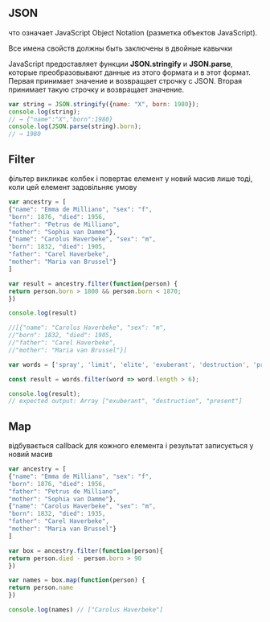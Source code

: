 ## JSON 
что означает JavaScript Object Notation (разметка объектов JavaScript).

Все имена
свойств должны быть заключены в двойные кавычки

JavaScript предоставляет функции **JSON.stringify** и
**JSON.parse**, которые преобразовывают данные из этого
формата и в этот формат. Первая принимает значение и
возвращает строчку с JSON. Вторая принимает такую
строчку и возвращает значение.
```js
var string = JSON.stringify({name: "X", born: 1980});
console.log(string);
// → {"name":"X","born":1980}
console.log(JSON.parse(string).born);
// → 1980
```
## Filter

 фільтер викликає колбек і повертає елемент у новий масив лише тоді, коли цей елемент задовільняє умову
```js
var ancestry = [
{"name": "Emma de Milliano", "sex": "f",
"born": 1876, "died": 1956,
"father": "Petrus de Milliano",
"mother": "Sophia van Damme"},
{"name": "Carolus Haverbeke", "sex": "m",
"born": 1832, "died": 1905,
"father": "Carel Haverbeke",
"mother": "Maria van Brussel"}
]

var result = ancestry.filter(function(person) {
return person.born > 1800 && person.born < 1870;
})

console.log(result)

//[{"name": "Carolus Haverbeke", "sex": "m",
//"born": 1832, "died": 1905,
//"father": "Carel Haverbeke",
//"mother": "Maria van Brussel"}]
```

```js
var words = ['spray', 'limit', 'elite', 'exuberant', 'destruction', 'present'];

const result = words.filter(word => word.length > 6);

console.log(result);
// expected output: Array ["exuberant", "destruction", "present"]
```

## Map
 відбувається callback для кожного елемента і результат записується у новий масив

```js
var ancestry = [
{"name": "Emma de Milliano", "sex": "f",
"born": 1876, "died": 1956,
"father": "Petrus de Milliano",
"mother": "Sophia van Damme"},
{"name": "Carolus Haverbeke", "sex": "m",
"born": 1832, "died": 1935,
"father": "Carel Haverbeke",
"mother": "Maria van Brussel"}
]

var box = ancestry.filter(function(person){
return person.died - person.born > 90
})

var names = box.map(function(person) {
return person.name
})

console.log(names) // ["Carolus Haverbeke"]
```